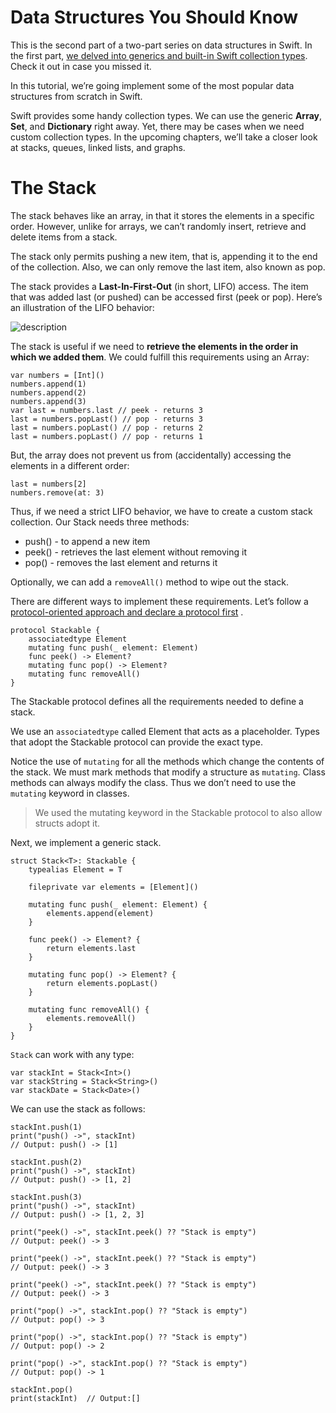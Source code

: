 # Data Structures You Should Know

This is the second part of a two-part series on data structures in Swift. In the first part, [we delved into generics and built-in Swift collection types](https://www.pluralsight.com/guides/swift/data-structures-in-swift-part-1). 
Check it out in case you missed it. 

In this tutorial, we’re going implement some of the most popular data structures from scratch in Swift. 

Swift provides some handy collection types. We can use the generic __Array__, __Set__, and __Dictionary__ right away. Yet, there may be cases when we need custom collection types. In the upcoming chapters, we’ll take a closer look at stacks, queues, linked lists, and graphs.

# The Stack
The stack behaves like an array, in that it stores the elements in a specific order. However, unlike for arrays, we can’t randomly insert, retrieve and delete items from a stack. 

The stack only permits pushing a new item, that is, appending it to the end of the collection. Also, we can only remove the last item, also known as pop.

The stack provides a __Last-In-First-Out__ (in short, LIFO) access. The item that was added last (or pushed) can be accessed first (peek or pop).
Here’s an illustration of the LIFO behavior:

![description](https://raw.githubusercontent.com/pluralsight/guides/master/images/9ad7373a-1c7c-445c-bf4c-db53e493ecae.png)

The stack is useful if we need to **retrieve the elements in the order in which we added them**.
We could fulfill this requirements using an Array:
```
var numbers = [Int]()
numbers.append(1)
numbers.append(2)
numbers.append(3)
var last = numbers.last // peek - returns 3
last = numbers.popLast() // pop - returns 3
last = numbers.popLast() // pop - returns 2
last = numbers.popLast() // pop - returns 1
```
But, the array does not prevent us from (accidentally) accessing the elements in a different order:
```
last = numbers[2]
numbers.remove(at: 3)
```
Thus, if we need a strict LIFO behavior, we have to create a custom stack collection.
Our Stack needs three methods:  
- push() - to append a new item
- peek() - retrieves the last element without removing it
- pop() - removes the last element and returns it

Optionally, we can add a ```removeAll()``` method to wipe out the stack.

There are different ways to implement these requirements. Let’s follow a [protocol-oriented approach and declare a protocol first](https://www.pluralsight.com/guides/swift/protocol-oriented-programming-in-swift) .
```
protocol Stackable {
    associatedtype Element
    mutating func push(_ element: Element)
    func peek() -> Element?
    mutating func pop() -> Element?
    mutating func removeAll()
}
```
The Stackable protocol defines all the requirements needed to define a stack. 

We use an ```associatedtype``` called Element that acts as a placeholder. Types that adopt the Stackable protocol can provide the exact type.

Notice the use of ```mutating``` for all the methods which change the contents of the stack. We must mark methods that modify a structure as ```mutating```. 
Class methods can always modify the class. Thus we don’t need to use the ```mutating``` keyword in classes.

>We used the mutating keyword in the Stackable protocol to also allow structs adopt it.

Next, we implement a generic stack.
```
struct Stack<T>: Stackable {
    typealias Element = T

    fileprivate var elements = [Element]()
    
    mutating func push(_ element: Element) {
        elements.append(element)
    }
    
    func peek() -> Element? {
        return elements.last
    }
    
    mutating func pop() -> Element? {
        return elements.popLast()
    }
    
    mutating func removeAll() {
        elements.removeAll()
    }
}
```
```Stack``` can work with any type:
```
var stackInt = Stack<Int>()
var stackString = Stack<String>()
var stackDate = Stack<Date>()
```
We can use the stack as follows: 
```
stackInt.push(1)
print("push() ->", stackInt)  
// Output: push() -> [1]

stackInt.push(2) 
print("push() ->", stackInt)  
// Output: push() -> [1, 2]

stackInt.push(3) 
print("push() ->", stackInt)  
// Output: push() -> [1, 2, 3]

print("peek() ->", stackInt.peek() ?? "Stack is empty")  
// Output: peek() -> 3

print("peek() ->", stackInt.peek() ?? "Stack is empty")  
// Output: peek() -> 3

print("peek() ->", stackInt.peek() ?? "Stack is empty")  
// Output: peek() -> 3

print("pop() ->", stackInt.pop() ?? "Stack is empty")  
// Output: pop() -> 3

print("pop() ->", stackInt.pop() ?? "Stack is empty")  
// Output: pop() -> 2

print("pop() ->", stackInt.pop() ?? "Stack is empty")  
// Output: pop() -> 1

stackInt.pop() 
print(stackInt)  // Output:[]
```